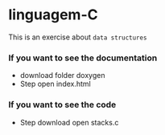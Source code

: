 # linguagem-C
This is an exercise about `data structures`

### If you want to see the documentation 
  - download folder doxygen
  - Step open index.html

### If you want to see the code 
  - Step download open stacks.c
